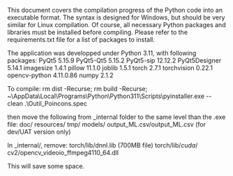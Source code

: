This document covers the compilation progress of the Python code into an executable format. The syntax is designed for Windows, but should be very similar for Linux compilation.
Of course, all necessary Python packages and libraries must be installed before compiling. Please refer to the requirements.txt file for a list of packages to install.

The application was developped under Python 3.11, with following packages:
PyQt5                     5.15.9
PyQt5-Qt5                 5.15.2
PyQt5-sip                 12.12.2
PyQt5Designer             5.14.1
imagesize                 1.4.1
pillow                    11.1.0
joblib                    1.5.1
torch                     2.7.1
torchvision               0.22.1
opencv-python             4.11.0.86
numpy                     2.1.2


To compile: 
rm dist -Recurse; rm build -Recurse; ~\AppData\Local\Programs\Python\Python311\Scripts\pyinstaller.exe --clean .\Outil_Poincons.spec

then move the following from _internal folder to the same level than the .exe file:
doc/
resources/
tmp/
models/
output_ML.csv/output_ML.csv (for dev/UAT version only)


In _internal/, remove:
torch/lib/dnnl.lib (700MB file)
torch/lib/*cuda*/
cv2/opencv_videoio_ffmpeg4110_64.dll


This will save some space.